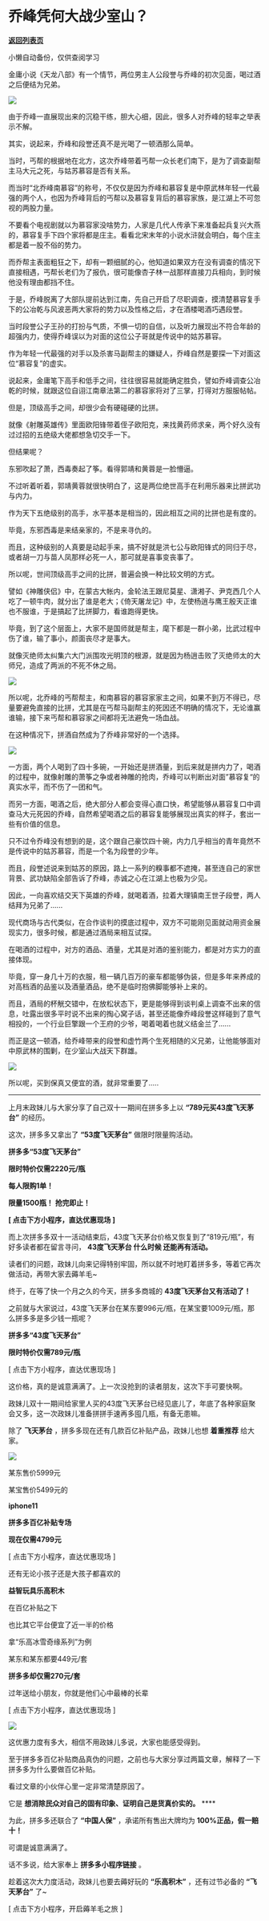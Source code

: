 # 乔峰凭何大战少室山？

[**返回列表页**](/gzh/政事堂2019)

小懒自动备份，仅供查阅学习

金庸小说《天龙八部》有一个情节，两位男主人公段誉与乔峰的初次见面，喝过酒之后便结为兄弟。

  

![](https://mmbiz.qpic.cn/mmbiz_jpg/rxhS23yu8cMdYf6BhqwBf8M2DUWq95JE75khLaxI7rQmvzvRdia8W5TtDrScDmatB6SpkStOcouiaGmdk1Rib1hFg/640?wx_fmt=jpeg)

  

由于乔峰一直展现出来的沉稳干练，胆大心细，因此，很多人对乔峰的轻率之举表示不解。

  

其实，说起来，乔峰和段誉还真不是光喝了一顿酒那么简单。  

  

当时，丐帮的根据地在北方，这次乔峰带着丐帮一众长老们南下，是为了调查副帮主马大元之死，与姑苏慕容是否有关系。

  

而当时“北乔峰南慕容”的称号，不仅仅是因为乔峰和慕容复是中原武林年轻一代最强的两个人，也因为乔峰背后的丐帮以及慕容复背后的慕容家族，是江湖上不可忽视的两股力量。  

  

不要看个电视剧就以为慕容家没啥势力，人家是几代人传承下来准备起兵复兴大燕的，慕容复手下四个家将都是庄主。看看北宋末年的小说水浒就会明白，每个庄主都是着一股不俗的势力。

  

而乔帮主表面粗狂之下，却有一颗细腻的心，他知道如果双方在没有调查的情况下直接相遇，丐帮长老们为了报仇，很可能像杏子林一战那样直接刀兵相向，到时候他没有理由都挡不住。

  

于是，乔峰脱离了大部队提前达到江南，先自己开启了尽职调查，摸清楚慕容复手下的公冶乾与风波恶两大家将的势力以及性格之后，才在酒楼喝酒巧遇段誉。

  

当时段誉公子王孙的打扮与气质，不惧一切的自信，以及听力展现出不符合年龄的超强内力，使得乔峰误以为对面的这位公子哥就是传说中的姑苏慕容。

  

作为年轻一代最强的对手以及杀害马副帮主的嫌疑人，乔峰自然是要探一下对面这位“慕容复”的虚实。

  

说起来，金庸笔下高手和低手之间，往往很容易就能确定胜负，譬如乔峰调查公冶乾的时候，就跟这位自诩江南章法第二的慕容家将对了三掌，打得对方服服帖帖。

  

但是，顶级高手之间，却很少会有硬碰硬的比拼。  

  

就像《射雕英雄传》里面欧阳锋带着侄子欧阳克，来找黄药师求亲，两个好久没有过过招的五绝级大佬都想急切交手一下。

  

但结果呢？

  

东邪吹起了萧，西毒奏起了筝。看得郭靖和黄蓉是一脸懵逼。

  

不过听着听着，郭靖黄蓉就很快明白了，这是两位绝世高手在利用乐器来比拼武功与内力。

  

作为天下五绝级别的高手，水平基本是相当的，因此相互之间的比拼也是有度的。

  

毕竟，东邪西毒是来结亲家的，不是来寻仇的。

  

而且，这种级别的人真要是动起手来，搞不好就是洪七公与欧阳锋式的同归于尽，或者胡一刀与苗人凤那样必死一人，那可就是喜事变丧事了。

  

所以呢，世间顶级高手之间的比拼，普遍会换一种比较文明的方式。

  

譬如《神雕侠侣》中，在蒙古大帐内，金轮法王跟尼莫星、潇湘子、尹克西几个人吃了一顿牛肉，就分出了谁是老大；《倚天屠龙记》中，左使杨逍与鹰王殷天正谁也不服谁，于是搞起了比拼脚力，看谁跑得更快。

  

毕竟，到了这个层面上，大家不是国师就是帮主，麾下都是一群小弟，比武过程中伤了谁，输了事小，颜面丧尽才是事大。  

  

就像灭绝师太纠集六大门派围攻光明顶的根源，就是因为杨逍击败了灭绝师太的大师兄，造成了两派的不死不休之局。  

  

![](https://mmbiz.qpic.cn/mmbiz_jpg/rxhS23yu8cMdYf6BhqwBf8M2DUWq95JErKAUSsgbnzWV2GicCyejqyTdbk18oAC152O9917cu7libV283tOY1HAg/640?wx_fmt=jpeg)

  

所以呢，北乔峰的丐帮帮主，和南慕容的慕容家家主之间，如果不到万不得已，尽量要避免直接的比拼，尤其是在丐帮马副帮主的死因还不明确的情况下，无论谁赢谁输，接下来丐帮和慕容家之间都将无法避免一场血战。

  

在这种情况下，拼酒自然成为了乔峰非常好的一个选择。  

  

![](https://mmbiz.qpic.cn/mmbiz_png/rxhS23yu8cMdYf6BhqwBf8M2DUWq95JETKFrIMxndK6Dh3qSQ8HF0yjcYr3HgtBrQHoeo7L3owH6aPdlalPC4g/640?wx_fmt=png)

  

一方面，两个人喝到了四十多碗，一开始还是拼酒量，到后来就是拼内力了，喝酒的过程中，就像射雕的萧筝之争或者神雕的抢肉，乔峰可以判断出对面”慕容复“的真实水平，而不伤了一团和气。

  

而另一方面，喝酒之后，绝大部分人都会变得心直口快，希望能够从慕容复口中调查马大元死因的乔峰，自然希望喝酒之后的慕容复能够展现出真实的样子，套出一些有价值的信息。

  

只不过令乔峰没有想到的是，这个跟自己豪饮四十碗，内力几乎相当的青年竟然不是传说中的姑苏慕容，而是一个名为段誉的少年。  

  

而且，段誉述说来到姑苏的原因，路上一系列的糗事都不遮掩，甚至连自己的家世背景、武功缺陷全部告诉了乔峰，赤诚之心在江湖上也极为少见。

  

因此，一向喜欢结交天下英雄的乔峰，就喝着酒，拉着大理镇南王世子段誉，两人结拜为兄弟了......

  

现代商场与古代类似，在合作谈判的摸底过程中，双方不可能刚见面就动用资金展现实力，很多时候，都是通过酒局来相互试探。

  

在喝酒的过程中，对方的酒品、酒量，尤其是对酒的鉴别能力，都是对方实力的直接体现。

  

毕竟，穿一身几十万的衣服，租一辆几百万的豪车都能够伪装，但是多年来养成的对高档酒的品鉴以及酒量酒品，绝不是临时抱佛脚能够补上来的。

  

而且，酒局的杯觥交错中，在放松状态下，更是能够得到谈判桌上调查不出来的信息，吐露出很多平时说不出来的掏心窝子话，甚至还能像乔峰段誉这样碰到了意气相投的，一个行业巨擎跟一个王府的少爷，喝着喝着也就义结金兰了......

  

而正是这一顿酒，给乔峰带来的段誉和虚竹两个生死相随的义兄弟，让他能够面对中原武林的围剿，在少室山大战天下群雄。

  

![](https://mmbiz.qpic.cn/mmbiz_jpg/rxhS23yu8cMdYf6BhqwBf8M2DUWq95JER0tkO1s003ec8BPMxIDwbpnhX6vIGzIkOpsICmvu3INDOI3nh9kkTw/640?wx_fmt=jpeg)

  

所以呢，买到保真又便宜的酒，就非常重要了.....  

  

* * *

  

上月末政妹儿与大家分享了自己双十一期间在拼多多上以 **“789元买43度飞天茅台”** 的经历。  

  

这次，拼多多又拿出了 **“53度飞天茅台”** 做限时限量购活动。  

  

 **拼多多“53度飞天茅台”**  

 **限时特价仅需2220元/瓶**  

  

 **每人限购1单！**

 **限量1500瓶！** **抢完即止！**

 **[ 点击下方小程序，直达优惠现场 ]**

  

而上次拼多多双十一活动结束后，43度飞天茅台价格又恢复到了“819元/瓶”，有好多读者都在留言寻问， **43度飞天茅台 **什么时候**
还能再有活动。**

读者们的问题，政妹儿向来记得特别牢固，所以就不时地盯着拼多多，等着它再次做活动，再带大家去薅羊毛~

终于，在等了快一个月之久的今天，拼多多商城的 **43度飞天茅台又有活动了！**

之前就与大家说过，43度飞天茅台在某东要996元/瓶，在某宝要1009元/瓶，那么拼多多是多少钱一瓶呢？

**拼多多“43度飞天茅台”**

 **限时特价仅需789元/瓶**

[ 点击下方小程序，直达优惠现场 ]

这价格，真的是诚意满满了。上一次没抢到的读者朋友，这次下手可要快啊。  

  

政妹儿双十一期间给家里人买的43度飞天茅台已经见底儿了，年底了各种家庭聚会又多，这一次政妹儿准备拼拼手速再多囤几瓶，有备无患嘛。

  

除了 **飞天茅台** ，拼多多现在还有几款百亿补贴产品，政妹儿也想 **着重推荐** 给大家。

![](https://mmbiz.qpic.cn/mmbiz_gif/rxhS23yu8cO2icQXDdYrNIw2XCJoicZhVtFXWn3icfrvqlrVZVtgIKHjWh9nEI4nibGfyaBGB6jQVHhpOAFQxx9ibJw/640?wx_fmt=gif)

某东售价5999元  

某宝售价5499元的

 **iphone11**

 **拼多多百亿补贴专场**

 **现在仅需4799元**

[ 点击下方小程序，直达优惠现场 ]

  

还有无论小孩子还是大孩子都喜欢的

 **益智玩具乐高积木**

在百亿补贴之下

也比其它平台便宜了近一半的价格

  

拿“乐高冰雪奇缘系列”为例

某东和某东都要449元/套  

 **拼多多却仅需270元/套**

过年送给小朋友，你就是他们心中最棒的长辈

[ 点击下方小程序，直达优惠现场 ]

![](https://mmbiz.qpic.cn/mmbiz_gif/rxhS23yu8cO2icQXDdYrNIw2XCJoicZhVtFXWn3icfrvqlrVZVtgIKHjWh9nEI4nibGfyaBGB6jQVHhpOAFQxx9ibJw/640?wx_fmt=gif)

  

这优惠力度有多大，相信不用政妹儿多说，大家也能感受得到。

至于拼多多百亿补贴商品真伪的问题，之前也与大家分享过两篇文章，解释了一下拼多多为什么要做百亿补贴。

看过文章的小伙伴心里一定非常清楚原因了。

它是 **想消除民众对自己的固有印象、证明自己是货真价实的。** ****

为此，拼多多还联合了 **“中国人保”** ，承诺所有售出大牌均为 **100%正品，假一赔十！**

可谓是诚意满满了。

话不多说，给大家奉上 **拼多多小程序链接** 。

趁着这次大力度活动，政妹儿也要去薅好玩的 **“乐高积木”** ，还有过节必备的 **“飞天茅台”** 了~

  

[ 点击下方小程序，开启薅羊毛之旅 ]

